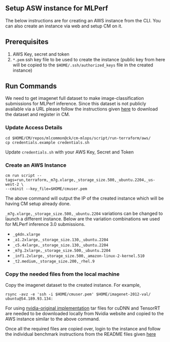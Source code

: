 ## Setup ASW instance for MLPerf

The below instructions are for creating an AWS instance from the CLI. You can also create an instance via web and setup CM on it.

## Prerequisites

1. AWS Key, secret and token
2. `*.pem` ssh key file to be used to create the instance (public key from here will be copied to the `$HOME/.ssh/authorized_keys` file in the created instance)

## Run Commands

We need to get imagenet full dataset to make image-classification submissions for MLPerf inference. Since this dataset is not publicly available via a URL please follow the instructions given [here](https://github.com/mlcommons/ck/blob/master/cm-mlops/script/get-dataset-imagenet-val/README-extra.md) to download the dataset and register in CM.

### Update Access Details

```
cd $HOME/CM/repos/mlcommon@ck/cm-mlops/script/run-terraform/aws/
cp credentials.example credentials.sh
```
Update `credentials.sh` with your AWS Key, Secret and Token

### Create an AWS Instance


```
cm run script --tags=run,terraform,_m7g.xlarge,_storage_size.500,_ubuntu.2204,_us-west-2 \
--cminit --key_file=$HOME/cmuser.pem
```

The above command will output the IP of the created instance which will be having CM setup already done. 

`_m7g.xlarge,_storage_size.500,_ubuntu.2204` variations can be changed to launch a different instance. Below are the variation combinations we used for MLPerf inference 3.0 submissions.

* `_g4dn.xlarge`
* `_a1.2xlarge,_storage_size.130,_ubuntu.2204`
* `_c5.4xlarge,_storage_size.130,_ubuntu.2204`
* `_m7g.2xlarge,_storage_size.500,_ubuntu.2204`
* `_inf1.2xlarge,_storage_size.500,_amazon-linux-2-kernel.510`
* `_t2.medium,_storage_size.200,_rhel.9`

### Copy the needed files from the local machine

Copy the imagenet dataset to the created instance. For example,

```
rsync -avz -e 'ssh -i $HOME/cmuser.pem' $HOME/imagenet-2012-val/ ubuntu@54.189.93.134:
```
For using [nvidia-original implementation](https://github.com/mlcommons/ck/tree/main/cm-mlops/script/reproduce-mlperf-inference-nvidia) tar files for cuDNN and TensorRT are needed to be downloaded locally from Nvidia website and copied to the AWS instance similar to the above command.

Once all the required files are copied over, login to the instance and follow the individual benchmark instructions from the README files given [here](./)
